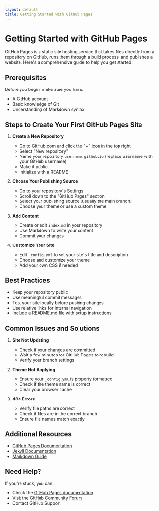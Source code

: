 ```yaml
---
layout: default
title: Getting Started with GitHub Pages
---
```


# Getting Started with GitHub Pages

GitHub Pages is a static site hosting service that takes files directly from a repository on GitHub, runs them through a build process, and publishes a website. Here's a comprehensive guide to help you get started.

## Prerequisites

Before you begin, make sure you have:
- A GitHub account
- Basic knowledge of Git
- Understanding of Markdown syntax

## Steps to Create Your First GitHub Pages Site

1. **Create a New Repository**
   - Go to GitHub.com and click the "+" icon in the top right
   - Select "New repository"
   - Name your repository `username.github.io` (replace username with your GitHub username)
   - Make it public
   - Initialize with a README

2. **Choose Your Publishing Source**
   - Go to your repository's Settings
   - Scroll down to the "GitHub Pages" section
   - Select your publishing source (usually the main branch)
   - Choose your theme or use a custom theme

3. **Add Content**
   - Create or edit `index.md` in your repository
   - Use Markdown to write your content
   - Commit your changes

4. **Customize Your Site**
   - Edit `_config.yml` to set your site's title and description
   - Choose and customize your theme
   - Add your own CSS if needed

## Best Practices

- Keep your repository public
- Use meaningful commit messages
- Test your site locally before pushing changes
- Use relative links for internal navigation
- Include a README.md file with setup instructions

## Common Issues and Solutions

1. **Site Not Updating**
   - Check if your changes are committed
   - Wait a few minutes for GitHub Pages to rebuild
   - Verify your branch settings

2. **Theme Not Applying**
   - Ensure your `_config.yml` is properly formatted
   - Check if the theme name is correct
   - Clear your browser cache

3. **404 Errors**
   - Verify file paths are correct
   - Check if files are in the correct branch
   - Ensure file names match exactly

## Additional Resources

- [GitHub Pages Documentation](https://docs.github.com/en/pages)
- [Jekyll Documentation](https://jekyllrb.com/docs/)
- [Markdown Guide](https://www.markdownguide.org/)

## Need Help?

If you're stuck, you can:
- Check the [GitHub Pages documentation](https://docs.github.com/en/pages)
- Visit the [GitHub Community Forum](https://github.community/)
- Contact GitHub Support 